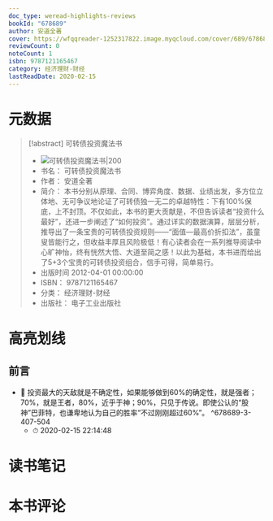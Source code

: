 ```yaml
---
doc_type: weread-highlights-reviews
bookId: "678689"
author: 安道全著
cover: https://wfqqreader-1252317822.image.myqcloud.com/cover/689/678689/t7_678689.jpg
reviewCount: 0
noteCount: 1
isbn: 9787121165467
category: 经济理财-财经
lastReadDate: 2020-02-15
---
```

# 元数据
> [!abstract] 可转债投资魔法书
> - ![ 可转债投资魔法书|200](https://wfqqreader-1252317822.image.myqcloud.com/cover/689/678689/t7_678689.jpg)
> - 书名： 可转债投资魔法书
> - 作者： 安道全著
> - 简介： 本书分别从原理、合同、博弈角度、数据、业绩出发，多方位立体地、无可争议地论证了可转债独一无二的卓越特性：下有100%保底，上不封顶。不仅如此，本书的更大贡献是，不但告诉读者“投资什么最好”，还进一步阐述了“如何投资”。通过详实的数据演算，层层分析，推导出了一条宝贵的可转债投资规则——“面值—最高价折扣法”，虽童叟皆能行之，但收益丰厚且风险极低！有心读者会在一系列推导阅读中心旷神怡，终有恍然大悟、大道至简之感！以此为基础，本书进而给出了5+3个宝贵的可转债投资组合，信手可得，简单易行。
> - 出版时间 2012-04-01 00:00:00
> - ISBN： 9787121165467
> - 分类： 经济理财-财经
> - 出版社： 电子工业出版社

# 高亮划线

## 前言


- 📌 投资最大的天敌就是不确定性，如果能够做到60%的确定性，就是强者；70%，就是王者，80%，近乎于神；90%，只见于传说。即使公认的“股神”巴菲特，也谦卑地认为自己的胜率“不过刚刚超过60%”。 ^678689-3-407-504
    - ⏱ 2020-02-15 22:14:48 
# 读书笔记

# 本书评论
